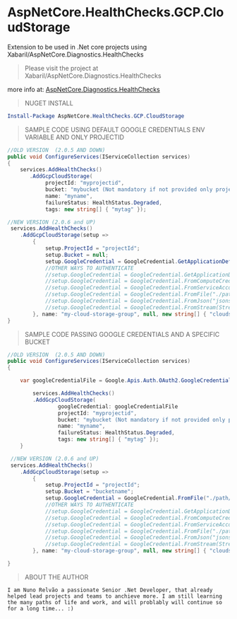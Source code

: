 # AspNetCore.HealthChecks.GCP.CloudStorage
Extension to be used in .Net core projects using Xabaril/AspNetCore.Diagnostics.HealthChecks

>Please visit the project at Xabaril/AspNetCore.Diagnostics.HealthChecks

more info at:
[AspNetCore.Diagnostics.HealthChecks](https://github.com/Xabaril/AspNetCore.Diagnostics.HealthChecks/blob/master/README.md)

>NUGET INSTALL
``` PowerShell
Install-Package AspNetCore.HealthChecks.GCP.CloudStorage
```

>SAMPLE CODE USING DEFAULT GOOGLE CREDENTIALS ENV VARIABLE AND ONLY PROJECTID
```csharp
//OLD VERSION  (2.0.5 AND DOWN)
public void ConfigureServices(IServiceCollection services)
{
    services.AddHealthChecks()
       .AddGcpCloudStorage(
            projectId: "myprojectid",
            bucket: "mybucket (Not mandatory if not provided only projectid will me targeted to be monitored",
            name: "myname",
            failureStatus: HealthStatus.Degraded,
            tags: new string[] { "mytag" });

//NEW VERSION (2.0.6 and UP)
 services.AddHealthChecks()
    .AddGcpCloudStorage(setup =>
        {
            setup.ProjectId = "projectId";
            setup.Bucket = null;
            setup.GoogleCredential = GoogleCredential.GetApplicationDefault();
            //OTHER WAYS TO AUTHENTICATE
            //setup.GoogleCredential = GoogleCredential.GetApplicationDefault();no
            //setup.GoogleCredential = GoogleCredential.FromComputeCredential(new ComputeCredential());
            //setup.GoogleCredential = GoogleCredential.FromServiceAccountCredential(new ServiceAccountCredential(null));
            //setup.GoogleCredential = GoogleCredential.FromFile("./path/tojsonfile.json");
            //setup.GoogleCredential = GoogleCredential.FromJson("jsonstring");
            //setup.GoogleCredential = GoogleCredential.FromStream(Stream.Null);
        }, name: "my-cloud-storage-group", null, new string[] { "cloudstoragehc" });
}
```

>SAMPLE CODE PASSING GOOGLE CREDENTIALS AND A SPECIFIC BUCKET
```csharp
//OLD VERSION  (2.0.5 AND DOWN)
public void ConfigureServices(IServiceCollection services)
{

    var googleCredentialFile = Google.Apis.Auth.OAuth2.GoogleCredential.FromFile("my_credential_cloud_file.json");

        services.AddHealthChecks()
        .AddGcpCloudStorage(
                googleCredential: googleCredentialFile
                projectId: "myprojectid",
                bucket: "mybucket (Not mandatory if not provided only projectid will me targeted to be monitored",
                name: "myname",
                failureStatus: HealthStatus.Degraded,
                tags: new string[] { "mytag" });
    }

 //NEW VERSION (2.0.6 and UP)
 services.AddHealthChecks()
    .AddGcpCloudStorage(setup =>
        {
            setup.ProjectId = "projectId";
            setup.Bucket = "bucketname";
            setup.GoogleCredential = GoogleCredential.FromFile("./path/tojsonfile.json");
            //OTHER WAYS TO AUTHENTICATE
            //setup.GoogleCredential = GoogleCredential.GetApplicationDefault();no
            //setup.GoogleCredential = GoogleCredential.FromComputeCredential(new ComputeCredential());
            //setup.GoogleCredential = GoogleCredential.FromServiceAccountCredential(new ServiceAccountCredential(null));
            //setup.GoogleCredential = GoogleCredential.FromFile("./path/tojsonfile.json");
            //setup.GoogleCredential = GoogleCredential.FromJson("jsonstring");
            //setup.GoogleCredential = GoogleCredential.FromStream(Stream.Null);
        }, name: "my-cloud-storage-group", null, new string[] { "cloudstoragehc" });

}
```


>ABOUT THE AUTHOR

```comment
I am Nuno Relvão a passionate Senior .Net Developer, that already helped lead projects and teams to anchieve more. I am still learning the many paths of life and work, and will problably will continue so for a long time... :)
```
